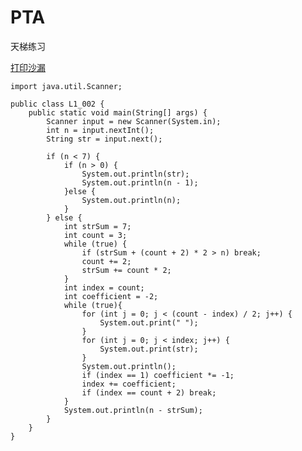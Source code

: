 # PTA
天梯练习

[打印沙漏](https://pintia.cn/problem-sets/994805046380707840/problems/994805145370476544)

    import java.util.Scanner;

    public class L1_002 {
        public static void main(String[] args) {
            Scanner input = new Scanner(System.in);
            int n = input.nextInt();
            String str = input.next();

            if (n < 7) {
                if (n > 0) {
                    System.out.println(str);
                    System.out.println(n - 1);
                }else {
                    System.out.println(n);
                }
            } else {
                int strSum = 7;
                int count = 3;
                while (true) {
                    if (strSum + (count + 2) * 2 > n) break;
                    count += 2;
                    strSum += count * 2;
                }
                int index = count;
                int coefficient = -2;
                while (true){
                    for (int j = 0; j < (count - index) / 2; j++) {
                        System.out.print(" ");
                    }
                    for (int j = 0; j < index; j++) {
                        System.out.print(str);
                    }
                    System.out.println();
                    if (index == 1) coefficient *= -1;
                    index += coefficient;
                    if (index == count + 2) break;
                }
                System.out.println(n - strSum);
            }
        }
    }
